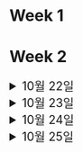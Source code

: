 # Week 1

# Week 2
<details>
<summary style="font-size: 1.5em;">
10월 22일
</summary>

### 한 일
* 아이디어 회의


</details>
<details>
<summary style="font-size: 1.5em;">
10월 23일
</summary>

### 한 일
* 주제 확정
* 주제 구체화


</details>
<details>
<summary style="font-size: 1.5em;">
10월 24일
</summary>

### 한 일
* 주제 재검토
* 아이디어 회의


</details>
<details>
<summary style="font-size: 1.5em;">
10월 25일
</summary>

### 한 일
* 아이디어 회의..


</details>
